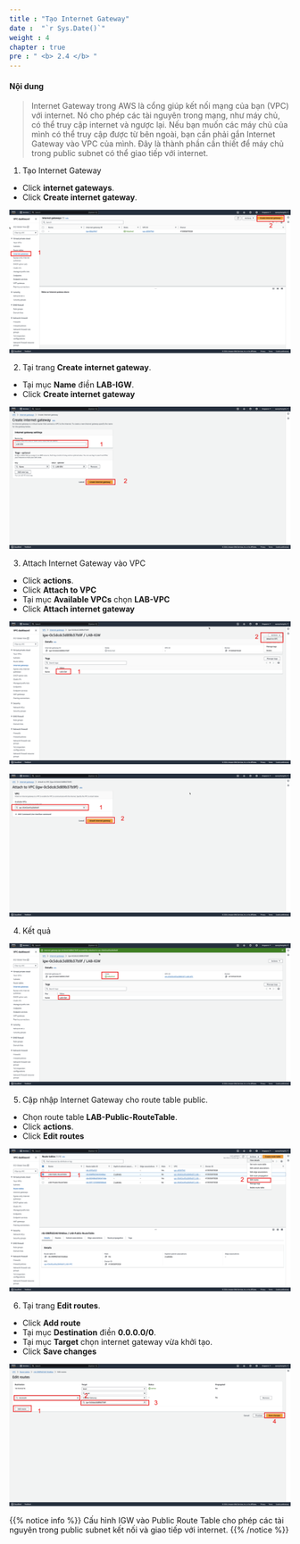 ```yaml
---
title : "Tạo Internet Gateway"
date :  "`r Sys.Date()`" 
weight : 4
chapter : true
pre : " <b> 2.4 </b> "
---
```


#### Nội dung

>Internet Gateway trong AWS là cổng giúp kết nối mạng của bạn (VPC) với internet. Nó cho phép các tài nguyên trong mạng, như máy chủ, có thể truy cập internet và ngược lại. Nếu bạn muốn các máy chủ của mình có thể truy cập được từ bên ngoài, bạn cần phải gắn Internet Gateway vào VPC của mình. Đây là thành phần cần thiết để máy chủ trong public subnet có thể giao tiếp với internet.

1. Tạo Internet Gateway
  + Click **internet gateways**.
  + Click **Create internet gateway**.

![igw](/images/2.prerequisite/createIGW-01.png)

2. Tại trang **Create internet gateway**.
  + Tại mục **Name** điền **LAB-IGW**.
  + Click **Create internet gateway**

![igw](/images/2.prerequisite/createIGW-02.png)

3. Attach Internet Gateway vào VPC
  + Click **actions**.
  + Click **Attach to VPC**
  + Tại mục **Available VPCs** chọn **LAB-VPC**
  + Click **Attach internet gateway**

![igw](/images/2.prerequisite/createIGW-03.png)

![igw](/images/2.prerequisite/createIGW-04.png)

4. Kết quả

![igw](/images/2.prerequisite/createIGW-05.png)

5. Cập nhập Internet Gateway cho route table public.
  + Chọn route table **LAB-Public-RouteTable**.
  + Click **actions**.
  + Click **Edit routes**

![igw](/images/2.prerequisite/createIGW-06.png)

6. Tại trang **Edit routes**.
  + Click **Add route**
  + Tại mục **Destination** điền **0.0.0.0/0**.
  + Tại mục **Target** chọn internet gateway vừa khởi tạo.
  + Click **Save changes**

![igw](/images/2.prerequisite/createIGW-07.png)

{{% notice info %}}
Cấu hình IGW vào Public Route Table cho phép các tài nguyên trong public subnet kết nối và giao tiếp với internet.
{{% /notice %}}
